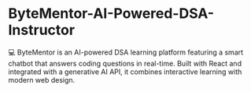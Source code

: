 # ByteMentor-AI-Powered-DSA-Instructor
💻  ByteMentor is an AI-powered DSA learning platform featuring a smart chatbot that answers coding questions in real-time. Built with React and integrated with a generative AI API, it combines interactive learning with modern web design.
